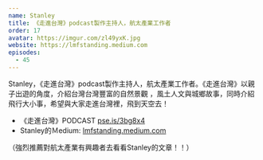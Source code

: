 ```yaml
---
name: Stanley
title: 《走進台灣》podcast製作主持人，航太產業工作者
order: 17
avatar: https://imgur.com/zl49yxK.jpg
website: https://lmfstanding.medium.com
episodes:
  - 45
---
```


Stanley，《走進台灣》podcast製作主持人，航太產業工作者。《走進台灣》以親子出遊的角度，介紹台灣台灣豐富的自然景觀 ，風土人文與城鄉故事，同時介紹飛行大小事，希望與大家走進台灣裡，飛到天空去！

* 《走進台灣》PODCAST [pse.is/3bg8x4](https://pse.is/3bg8x4)
* Stanley的Ｍedium: [lmfstanding.medium.com](https://lmfstanding.medium.com)

（強烈推薦對航太產業有興趣者去看看Stanley的文章！！）